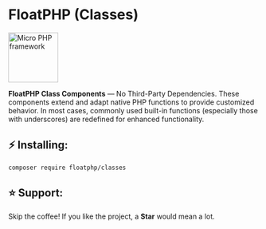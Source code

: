 # FloatPHP (Classes)

<img src="https://avatars.githubusercontent.com/u/33136510" width="100" alt="Micro PHP framework">

**FloatPHP Class Components** — No Third-Party Dependencies.
These components extend and adapt native PHP functions to provide customized behavior.
In most cases, commonly used built-in functions (especially those with underscores) are redefined for enhanced functionality.

## ⚡ Installing:

```
composer require floatphp/classes
```

## ⭐ Support:

Skip the coffee! If you like the project, a **Star** would mean a lot.